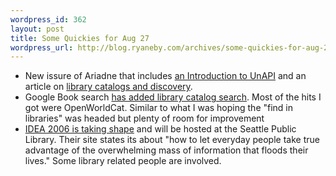 ```yaml
--- 
wordpress_id: 362
layout: post
title: Some Quickies for Aug 27
wordpress_url: http://blog.ryaneby.com/archives/some-quickies-for-aug-27/
---
```

<ul>
<li>New issure of Ariadne that includes <a href="http://www.ariadne.ac.uk/issue48/chudnov-et-al/">an Introduction to UnAPI</a> and an article on <a href="http://www.ariadne.ac.uk/issue48/dempsey/">library catalogs and discovery</a>.</li>
<li>Google Book search <a href="http://googleblog.blogspot.com/2006/08/finding-wealth-in-your-library-and.html">has added library catalog search</a>. Most of the hits I got were OpenWorldCat. Similar to what I was hoping the "find in libraries" was headed but plenty of room for improvement</li>
<li><a href="http://ideaconference.org/index.html">IDEA 2006 is taking shape</a> and will be hosted at the Seattle Public Library. Their site states its about "how to let everyday people take true advantage of the overwhelming mass of information that floods their lives." Some library related people are involved.</li>
</ul>
